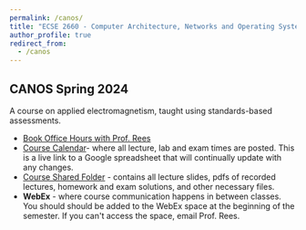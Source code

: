 ```yaml
---
permalink: /canos/
title: "ECSE 2660 - Computer Architecture, Networks and Operating Systems"
author_profile: true
redirect_from: 
  - /canos
---
```


## CANOS Spring 2024

A course on applied electromagnetism, taught using standards-based assessments.

* [Book Office Hours with Prof. Rees](https://calendly.com/reesj3/canos-office-hours)
* [Course Calendar](https://docs.google.com/spreadsheets/d/1xXXteDYQa6cSDDRaoxcaXOR1Jub4W1aZeOgYxaS9yu8/edit?usp=sharing)- where all lecture, lab and exam times are posted.  This is a live link to a Google spreadsheet that will continually update with any changes.
* [Course Shared Folder](https://u.pcloud.link/publink/show?code=kZwGYj0ZplWSIoYGghhOnalMDVBW7u8bIK1V) - contains all lecture slides, pdfs of recorded lectures, homework and exam solutions, and other necessary files.
* **WebEx** - where course communication happens in between classes.  You should should be added to the WebEx space at the beginning of the semester.  If you can't access the space, email Prof. Rees.
